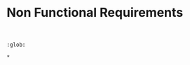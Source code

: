 <br>

# Non Functional Requirements

<br>

```{toctree}
:glob:

*
```


<br>
<br>

<br>
<br>

<br>
<br>

<br>
<br>
